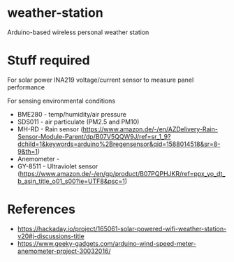 # weather-station
Arduino-based wireless personal weather station

# Stuff required
For solar power
INA219 voltage/current sensor to measure panel performance

For sensing environmental conditions

* BME280 - temp/humidity/air pressure
* SDS011 - air particulate (PM2.5 and PM10)
* MH-RD - Rain sensor (https://www.amazon.de/-/en/AZDelivery-Rain-Sensor-Module-Parent/dp/B07V5QQW9J/ref=sr_1_9?dchild=1&keywords=arduino%2Bregensensor&qid=1588014518&sr=8-9&th=1)
* Anemometer -
* GY-8511 - Ultraviolet sensor (https://www.amazon.de/-/en/gp/product/B07PQPHJKR/ref=ppx_yo_dt_b_asin_title_o01_s00?ie=UTF8&psc=1)


# References
* https://hackaday.io/project/165061-solar-powered-wifi-weather-station-v20#j-discussions-title
* https://www.geeky-gadgets.com/arduino-wind-speed-meter-anemometer-project-30032016/
